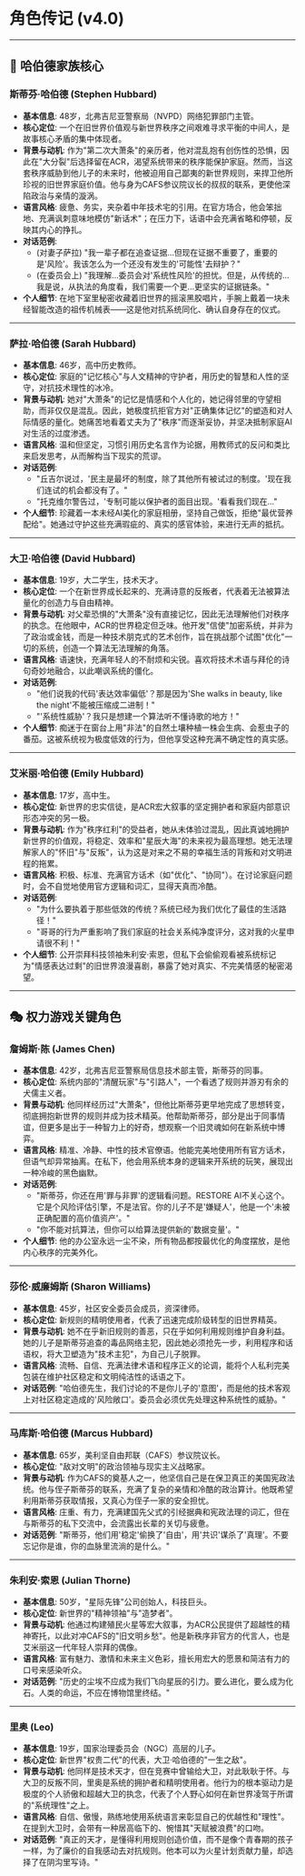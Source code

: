 # 角色传记 (v4.0)

---

## 📖 哈伯德家族核心

### 斯蒂芬·哈伯德 (Stephen Hubbard)
- **基本信息**: 48岁，北弗吉尼亚警察局（NVPD）网络犯罪部门主管。
- **核心定位**: 一个在旧世界价值观与新世界秩序之间艰难寻求平衡的中间人，是故事核心矛盾的集中体现者。
- **背景与动机**: 作为"第二次大萧条"的亲历者，他对混乱抱有创伤性的恐惧，因此在"大分裂"后选择留在ACR，渴望系统带来的秩序能保护家庭。然而，当这套秩序威胁到他儿子的未来时，他被迫用自己鄙夷的新世界规则，来捍卫他所珍视的旧世界家庭价值。他与身为CAFS参议院议长的叔叔的联系，更使他深陷政治与亲情的漩涡。
- **语言风格**: 疲惫、务实，夹杂着中年技术宅的引用。在官方场合，他会笨拙地、充满讽刺意味地模仿"新话术"；在压力下，话语中会充满省略和停顿，反映其内心的挣扎。
- **对话范例**:
    - (对妻子萨拉) "我一辈子都在追查证据...但现在证据不重要了，重要的是'风险'。我该怎么为一个还没有发生的'可能性'去辩护？"
    - (在委员会上) "我理解...委员会对'系统性风险'的担忧。但是，从传统的...我是说，从执法的角度看，我们需要一个更...更坚实的证据链条。"
- **个人细节**: 在地下室里秘密收藏着旧世界的摇滚黑胶唱片，手腕上戴着一块未经智能改造的祖传机械表——这是他对抗系统同化、确认自身存在的仪式。

---

### 萨拉·哈伯德 (Sarah Hubbard)
- **基本信息**: 46岁，高中历史教师。
- **核心定位**: 家庭的"记忆核心"与人文精神的守护者，用历史的智慧和人性的坚守，对抗技术理性的冰冷。
- **背景与动机**: 她对"大萧条"的记忆是情感和个人化的，她记得邻里的守望相助，而非仅仅是混乱。因此，她极度抗拒官方对"正确集体记忆"的塑造和对人际情感的量化。她痛苦地看着丈夫为了"秩序"而逐渐妥协，并坚决抵制家庭AI对生活的过度渗透。
- **语言风格**: 温和但坚定，习惯引用历史名言作为论据，用教师式的反问和类比来启发思考，从而解构当下现实的荒谬。
- **对话范例**:
    - "丘吉尔说过，'民主是最坏的制度，除了其他所有被试过的制度。'现在我们连试的机会都没有了。"
    - "托克维尔警告过，'专制可能以保护者的面目出现。'看看我们现在..."
- **个人细节**: 珍藏着一本未经AI美化的家庭相册，坚持自己做饭，拒绝"最优营养配给"。她通过守护这些充满瑕疵的、真实的感官体验，来进行无声的抵抗。

---

### 大卫·哈伯德 (David Hubbard)
- **基本信息**: 19岁，大二学生，技术天才。
- **核心定位**: 一个在新世界成长起来的、充满诗意的反叛者，代表着无法被算法量化的创造力与自由精神。
- **背景与动机**: 对父辈恐惧的"大萧条"没有直接记忆，因此无法理解他们对秩序的执念。在他眼中，ACR的世界稳定但乏味。他开发"信使"加密系统，并非为了政治或金钱，而是一种技术朋克式的艺术创作，旨在挑战那个试图"优化"一切的系统，创造一个算法无法理解的角落。
- **语言风格**: 语速快，充满年轻人的不耐烦和尖锐。喜欢将技术术语与拜伦的诗句奇妙地融合，以此嘲讽系统的僵化。
- **对话范例**:
    - "他们说我的代码'表达效率偏低'？那是因为'She walks in beauty, like the night'不能被压缩成二进制！"
    - "'系统性威胁'？我只是想建一个算法听不懂诗歌的地方！"
- **个人细节**: 痴迷于在窗台上用"非法"的自然土壤种植一株会生病、会惹虫子的番茄。这被系统视为极度低效的行为，但他享受这种充满不确定性的真实感。

---

### 艾米丽·哈伯德 (Emily Hubbard)
- **基本信息**: 17岁，高中生。
- **核心定位**: 新世界的忠实信徒，是ACR宏大叙事的坚定拥护者和家庭内部意识形态冲突的另一极。
- **背景与动机**: 作为"秩序红利"的受益者，她从未体验过混乱，因此真诚地拥护新世界的价值观，将稳定、效率和"星辰大海"的未来视为最高理想。她无法理解家人的"怀旧"与"反叛"，认为这是对来之不易的幸福生活的背叛和对文明进程的拖累。
- **语言风格**: 积极、标准、充满官方话术（如"优化"、"协同"）。在讨论家庭问题时，会不自觉地使用官方逻辑和词汇，显得天真而冷酷。
- **对话范例**:
    - "为什么要执着于那些低效的传统？系统已经为我们优化了最佳的生活路径！"
    - "哥哥的行为严重影响了我们家庭的社会关系纯净度评分，这对我的火星申请很不利！"
- **个人细节**: 公开崇拜科技领袖朱利安·索恩，但私下会偷偷观看被系统标记为"情感表达过剩"的旧世界浪漫喜剧，暴露了她对真实、不完美情感的秘密渴望。

---

## 🎭 权力游戏关键角色

### 詹姆斯·陈 (James Chen)
- **基本信息**: 42岁，北弗吉尼亚警察局信息技术部主管，斯蒂芬的同事。
- **核心定位**: 系统内部的"清醒玩家"与"引路人"，一个看透了规则并游刃有余的犬儒主义者。
- **背景与动机**: 他同样经历过"大萧条"，但他比斯蒂芬更早地完成了思想转变，彻底拥抱新世界的规则并成为技术精英。他帮助斯蒂芬，部分是出于同事情谊，但更多是出于一种智力上的好奇，想观察一个旧灵魂如何在新系统中博弈。
- **语言风格**: 精准、冷静、中性的技术官僚语。他能完美地使用所有官方话术，但语气却异常抽离。在私下，他会用系统本身的逻辑来开系统的玩笑，展现出一种冷峻的黑色幽默。
- **对话范例**:
    - "斯蒂芬，你还在用'罪与非罪'的逻辑看问题。RESTORE AI不关心这个。它是个风险评估引擎，不是法官。你的儿子不是'嫌疑人'，他是一个'未被正确配置的高价值资产'。"
    - "你不能对抗算法，但你可以给算法提供新的'数据变量'。"
- **个人细节**: 他的办公室永远一尘不染，所有物品都按最优化的角度摆放，是他内心秩序的完美外化。

---

### 莎伦·威廉姆斯 (Sharon Williams)
- **基本信息**: 45岁，社区安全委员会成员，资深律师。
- **核心定位**: 新规则的精明使用者，代表了迅速完成阶级转型的旧世界精英。
- **背景与动机**: 她不在乎新旧规则的善恶，只在乎如何利用规则维护自身利益。她的儿子是斯蒂芬追查的毒品网络主犯，因此她必须抢先一步，利用程序和话语权，将大卫塑造为"技术主犯"，为自己儿子脱罪。
- **语言风格**: 流畅、自信、充满法律术语和程序正义的论调，能将个人私利完美包装在维护社区稳定和文明纯洁性的话语之下。
- **对话范例**: "哈伯德先生，我们讨论的不是你儿子的'意图'，而是他的技术客观上对社区稳定造成的'风险敞口'。委员会必须优先处理这种系统性的威胁。"

---

### 马库斯·哈伯德 (Marcus Hubbard)
- **基本信息**: 65岁，美利坚自由邦联（CAFS）参议院议长。
- **核心定位**: "敌对文明"的政治领袖与现实主义战略家。
- **背景与动机**: 作为CAFS的奠基人之一，他坚信自己是在保卫真正的美国宪政法统。他与侄子斯蒂芬的联系，充满了复杂的亲情和冷酷的政治算计。他既希望利用斯蒂芬获取情报，又真心为侄子一家的安全担忧。
- **语言风格**: 庄重、有力，充满建国先父式的引经据典和宪政法理的词汇，但在与斯蒂芬的私下交流中，会流露出长辈的关切与疲惫。
- **对话范例**: "斯蒂芬，他们用'稳定'偷换了'自由'，用'共识'谋杀了'真理'。不要忘记你是谁，你的血脉里流淌的是什么。"

---

### 朱利安·索恩 (Julian Thorne)
- **基本信息**: 50岁，"星际先锋"公司创始人，科技巨头。
- **核心定位**: 新世界的"精神领袖"与"造梦者"。
- **背景与动机**: 他通过构建殖民火星等宏大叙事，为ACR公民提供了超越性的精神寄托，以此对冲CAFS的"旧文明乡愁"。他是新秩序非官方的代言人，也是艾米丽这一代年轻人崇拜的偶像。
- **语言风格**: 富有魅力、激情和未来主义色彩，擅长用宏大的愿景和简洁有力的口号来感染听众。
- **对话范例**: "历史的尘埃不应成为我们飞向星辰的引力。要么进化，要么成为化石。人类的命运，不应在博物馆里终结。"

---

### 里奥 (Leo)
- **基本信息**: 19岁，国家治理委员会（NGC）高层的儿子。
- **核心定位**: 新世界"权贵二代"的代表，大卫·哈伯德的"一生之敌"。
- **背景与动机**: 他同样是技术天才，但在竞赛中曾输给大卫，对此耿耿于怀。与大卫的反叛不同，里奥是系统的拥护者和精明使用者。他行为的根本驱动力是极度的个人骄傲和超越大卫的执念，代表了个人野心如何在新世界凌驾于所谓的"系统理性"之上。
- **语言风格**: 自信、傲慢，熟练地使用系统语言来彰显自己的优越性和"理性"。在提到大卫时，会带有一种居高临下的、惋惜其"天赋被浪费"的口吻。
- **对话范例**: "真正的天才，是懂得利用规则创造价值，而不是像个青春期的孩子一样，为了廉价的自我感动去对抗规则。他本可以为火星计划贡献力量，却选择了在阴沟里写诗。" 
